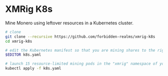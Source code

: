 # XMRig K8s

Mine Monero using leftover resources in a Kubernetes cluster.

```bash
# clone
git clone --recursive https://github.com/forbidden-realms/xmrig-k8s
cd xmrig-k8s

# edit the Kubernetes manifest so that you are mining shares to the right pool / address.
$EDITOR k8s.yaml

# launch 15 resource-limited mining pods in the "xmrig" namespace of your cluster
kubectl apply -f k8s.yaml
```
